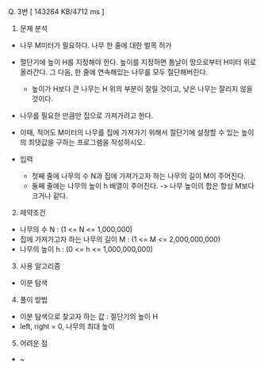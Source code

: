 Q. 3번 [ 143264 KB/4712 ms ]

1. 문제 분석
- 나무 M미터가 필요하다. 나무 한 줄에 대한 벌목 허가
- 절단기에 높이 H를 지정해야 한다. 높이를 지정하면 톱날이 땅으로부터 H미터 위로 올라간다. 그 다음, 한 줄에 연속해있는 나무를 모두 절단해버린다.
  - 높이가 H보다 큰 나무는 H 위의 부분이 잘릴 것이고, 낮은 나무는 잘리지 않을 것이다.
- 나무를 필요한 만큼만 집으로 가져가려고 한다. 
- 이때, 적어도 M미터의 나무를 집에 가져가기 위해서 절단기에 설정할 수 있는 높이의 최댓값을 구하는 프로그램을 작성하시오.

- 입력
  - 첫째 줄에 나무의 수 N과 집에 가져가고자 하는 나무의 길이 M이 주어진다.
  - 둘째 줄에는 나무의 높이 h 배열이 주어진다. -> 나무 높이의 합은 항상 M보다 크거나 같다.

2. 제약조건
- 나무의 수 N : (1 <= N <= 1,000,000)
- 집에 가져가고자 하는 나무의 길이 M : (1 <= M <= 2,000,000,000)
- 나무의 높이 h : (0 <= h <= 1,000,000,000)

3. 사용 알고리즘
- 이분 탐색

4. 풀이 방법
- 이분 탐색으로 찾고자 하는 값 : 절단기의 높이 H
- left, right = 0, 나무의 최대 높이

5. 어려운 점
- ~